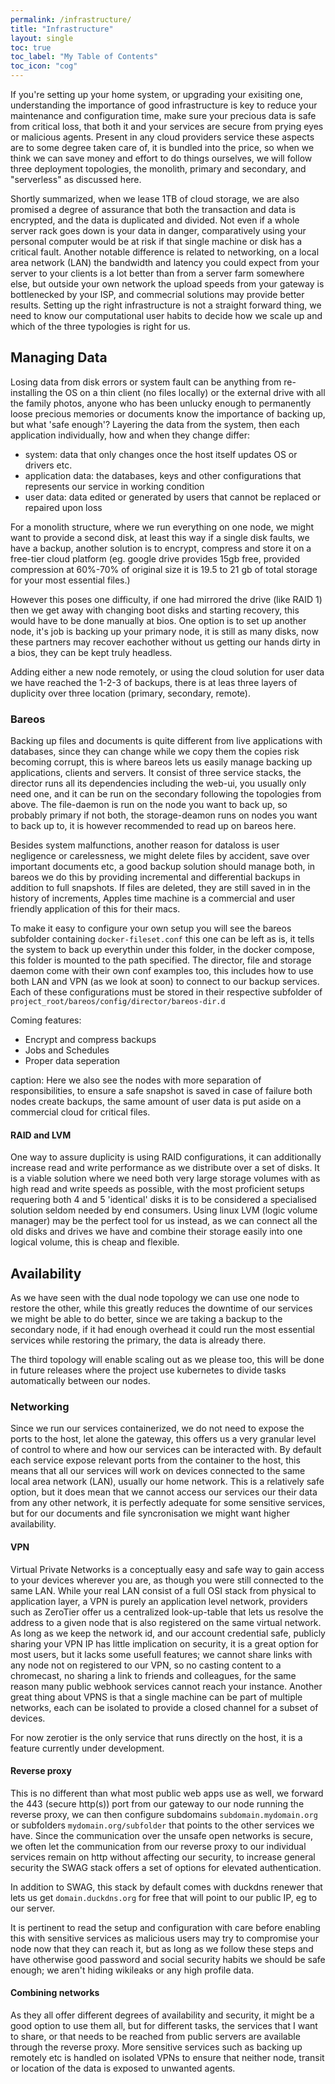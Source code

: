 ```yaml
---
permalink: /infrastructure/
title: "Infrastructure"
layout: single
toc: true
toc_label: "My Table of Contents"
toc_icon: "cog"
---
```


If you're setting up your home system, or upgrading your exisiting one, understanding the importance of good infrastructure is key to reduce your maintenance and configuration time, make sure your precious data is safe from critical loss, that both it and your services are secure from prying eyes or malicious agents. Present in any cloud providers service these aspects are to some degree taken care of, it is bundled into the price, so when we think we can save money and effort to do things ourselves, we will follow three deployment topologies, the monolith, primary and secondary, and "serverless" as discussed here.

Shortly summarized, when we lease 1TB of cloud storage, we are also promised a degree of assurance that both the transaction and data is encrypted, and the data is duplicated and divided. Not even if a whole server rack goes down is your data in danger, comparatively using your personal computer would be at risk if that single machine or disk has a critical fault. Another notable difference is related to networking, on a local area network (LAN) the bandwidth and latency you could expect from your server to your clients is a lot better than from a server farm somewhere else, but outside your own network the upload speeds from your gateway is bottlenecked by your ISP, and commecrial solutions may provide better results. Setting up the right infrastructure is not a straight forward thing, we need to know our computational user habits to decide how we scale up and which of the three typologies is right for us.

## Managing Data

Losing data from disk errors or system fault can be anything from re-installing the OS on a thin client (no files locally) or the external drive with all the family photos, anyone who has been unlucky enough to permanently loose precious memories or documents know the importance of backing up, but what 'safe enough'?
Layering the data from the system, then each application individually, how and when they change differ:
- system: data that only changes once the host itself updates OS or drivers etc.
- application data: the databases, keys and other configurations that represents our service in working condition
- user data: data edited or generated by users that cannot be replaced or repaired upon loss

For a monolith structure, where we run everything on one node, we might want to provide a second disk, at least this way if a single disk faults, we have a backup, another solution is to encrypt, compress and store it on a free-tier cloud platform (eg. google drive provides 15gb free, provided compression at 60%-70% of original size it is 19.5 to 21 gb of total storage for your most essential files.)

However this poses one difficulty, if one had mirrored the drive (like RAID 1) then we get away with changing boot disks and starting recovery, this would have to be done manually at bios. One option is to set up another node, it's job is backing up your primary node, it is still as many disks, now these partners may recover eachother without us getting our hands dirty in a bios, they can be kept truly headless.

Adding either a new node remotely, or using the cloud solution for user data we have reached the 1-2-3 of backups, there is at leas three layers of duplicity over three location (primary, secondary, remote).


### Bareos

Backing up files and documents is quite different from live applications with databases, since they can change while we copy them the copies risk becoming corrupt, this is where bareos lets us easily manage backing up applications, clients and servers. It consist of three service stacks, the director runs all its dependencies including the web-ui, you usually only need one, and it can be run on the secondary following the topologies from above. The file-daemon is run on the node you want to back up, so probably primary if not both, the storage-deamon runs on nodes you want to back up to, it is however recommended to read up on bareos here.

Besides system malfunctions, another reason for dataloss is user negligence or carelessness, we might delete files by accident, save over important documents etc, a good backup solution should manage both, in bareos we do this by providing incremental and differential backups in addition to full snapshots. If files are deleted, they are still saved in in the history of increments, Apples time machine is a commercial and user friendly application of this for their macs.

To make it easy to configure your own setup you will see the bareos subfolder containing `docker-fileset.conf` this one can be left as is, it tells the system to back up everythin under this folder, in the docker compose, this folder is mounted to the path specified. The director, file and storage daemon come with their own conf examples too, this includes how to use both LAN and VPN (as we look at soon) to connect to our backup services. Each of these configurations must be stored in their respective subfolder of `project_root/bareos/config/director/bareos-dir.d` 

Coming features:
- Encrypt and compress backups
- Jobs and Schedules
- Proper data seperation

caption: Here we also see the nodes with more separation of responsibilities, to ensure a safe snapshot is saved in case of failure both nodes create backups, the same amount of user data is put aside on a commercial cloud for critical files.


#### RAID and LVM

One way to assure duplicity is using RAID configurations, it can additionally increase read and write performance as we distribute over a set of disks. It is a viable solution where we need both very large storage volumes with as high read and write speeds as possible, with the most proficient setups requering both 4 and 5 'identical' disks it is to be considered a specialised solution seldom needed by end consumers. Using linux LVM (logic volume manager) may be the perfect tool for us instead, as we can connect all the old disks and drives we have and combine their storage easily into one logical volume, this is cheap and flexible.

## Availability

As we have seen with the dual node topology we can use one node to restore the other, while this greatly reduces the downtime of our services we might be able to do better, since we are taking a backup to the secondary node, if it had enough overhead it could run the most essential services while restoring the primary, the data is already there. 
 

The third topology will enable scaling out as we please too, this will be done in future releases where the project use kubernetes to divide tasks automatically between our nodes.

### Networking

Since we run our services containerized, we do not need to expose the ports to the host, let alone the gateway, this offers us a very granular level of control to where and how our services can be interacted with. By default each service expose relevant ports from the container to the host, this means that all our services will work on devices connected to the same local area network (LAN), usually our home network. This is a relatively safe option, but it does mean that we cannot access our services our their data from any other network, it is perfectly adequate for some sensitive services, but for our documents and file syncronisation we might want higher availability.

#### VPN

Virtual Private Networks is a conceptually easy and safe way to gain access to your devices wherever you are, as though you were still connected to the same LAN. While your real LAN consist of a full OSI stack from physical to application layer, a VPN is purely an application level network, providers such as ZeroTier offer us a centralized look-up-table that lets us resolve the address to a given node that is also registered on the same virtual network. As long as we keep the network id, and our account credential safe, publicly sharing your VPN IP has little implication on security, it is a great option for most users, but it lacks some usefull features; we cannot share links with any node not on registered to our VPN, so no casting content to a chromecast, no sharing a link to friends and colleagues, for the same reason many public webhook services cannot reach your instance. Another great thing about VPNS is that a single machine can be part of multiple networks, each can be isolated to provide a closed channel for a subset of devices.

For now zerotier is the only service that runs directly on the host, it is a feature currently under development.


#### Reverse proxy

This is no different than what most public web apps use as well, we forward the 443 (secure http(s)) port from our gateway to our node running the reverse proxy, we can then configure subdomains `subdomain.mydomain.org` or subfolders `mydomain.org/subfolder` that points to the other services we have. Since the communication over the unsafe open networks is secure, we often let the communication from our reverse proxy to our individual services remain on http without affecting our security, to increase general security the SWAG stack offers a set of options for elevated authentication.

In addition to SWAG, this stack by default comes with duckdns renewer that lets us get `domain.duckdns.org` for free that will point to our public IP, eg to our server.

It is pertinent to read the setup and configuration with care before enabling this with sensitive services as malicious users may try to compromise your node now that they can reach it, but as long as we follow these steps and have otherwise good password and social security habits we should be safe enough; we aren't hiding wikileaks or any high profile data.

#### Combining networks

As they all offer different degrees of availability and security, it might be a good option to use them all, but for different tasks, the services that I want to share, or that needs to be reached from public servers are available through the reverse proxy. More sensitive services such as backing up remotely etc is handled on isolated VPNs to ensure that neither node, transit or location of the data is exposed to unwanted agents.



